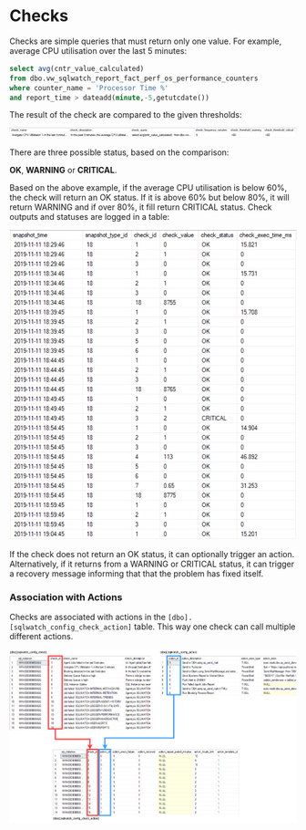 # Checks

Checks are simple queries that must return only one value. For example, average CPU utilisation over the last 5 minutes:

```sql
select avg(cntr_value_calculated) 
from dbo.vw_sqlwatch_report_fact_perf_os_performance_counters
where counter_name = 'Processor Time %'
and report_time > dateadd(minute,-5,getutcdate())
```

The result of the check are compared to the given thresholds:

![](../../.gitbook/assets/image%20%2828%29.png)

There are three possible status, based on the comparison:

**OK**, **WARNING** or **CRITICAL**.

Based on the above example, if the average CPU utilisation is below 60%, the check will return an OK status. If it is above 60% but below 80%, it will return WARNING and if over 80%, it fill return CRITICAL status. Check outputs and statuses are logged in a table:

![\[dbo\].\[sqlwatch\_logger\_check\]](../../.gitbook/assets/image%20%2833%29.png)

If the check does not return an OK status, it can optionally trigger an action. Alternatively, if it returns from a WARNING or CRITICAL status, it can trigger a recovery message informing that that the problem has fixed itself. 

### Association with Actions

Checks are associated with actions in the `[dbo].[sqlwatch_config_check_action]` table. This way one check can call multiple different actions.

![](../../.gitbook/assets/image%20%2823%29.png)





